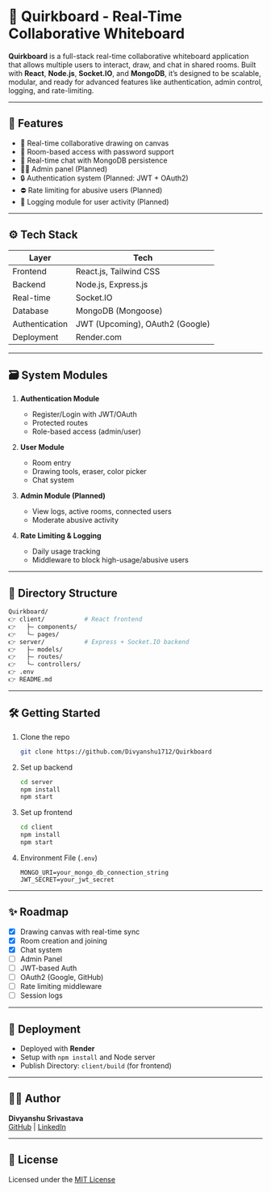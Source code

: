 # 🧠 Quirkboard - Real-Time Collaborative Whiteboard

**Quirkboard** is a full-stack real-time collaborative whiteboard application that allows multiple users to interact, draw, and chat in shared rooms. Built with **React**, **Node.js**, **Socket.IO**, and **MongoDB**, it’s designed to be scalable, modular, and ready for advanced features like authentication, admin control, logging, and rate-limiting.

---

## 🔧 Features

- 🎨 Real-time collaborative drawing on canvas
- 🔐 Room-based access with password support
- 💬 Real-time chat with MongoDB persistence
- 👨‍💼 Admin panel (Planned)
- 🔒 Authentication system (Planned: JWT + OAuth2)
- ⛔ Rate limiting for abusive users (Planned)
- 📜 Logging module for user activity (Planned)

---

## ⚙️ Tech Stack

| Layer        | Tech                                  |
|--------------|----------------------------------------|
| Frontend     | React.js, Tailwind CSS                 |
| Backend      | Node.js, Express.js                    |
| Real-time    | Socket.IO                              |
| Database     | MongoDB (Mongoose)                     |
| Authentication | JWT (Upcoming), OAuth2 (Google)    |
| Deployment   | Render.com                             |

---

## 🗃️ System Modules

1. **Authentication Module**  
   - Register/Login with JWT/OAuth
   - Protected routes
   - Role-based access (admin/user)

2. **User Module**  
   - Room entry
   - Drawing tools, eraser, color picker
   - Chat system

3. **Admin Module (Planned)**  
   - View logs, active rooms, connected users
   - Moderate abusive activity

4. **Rate Limiting & Logging**  
   - Daily usage tracking
   - Middleware to block high-usage/abusive users

---

## 📁 Directory Structure

```bash
Quirkboard/
👉 client/           # React frontend
👉   ├— components/
👉   └— pages/
👉 server/           # Express + Socket.IO backend
👉   ├— models/
👉   ├— routes/
👉   └— controllers/
👉 .env
👉 README.md
```

---

## 🛠️ Getting Started

1. Clone the repo  
   ```bash
   git clone https://github.com/Divyanshu1712/Quirkboard
   ```

2. Set up backend  
   ```bash
   cd server
   npm install
   npm start
   ```

3. Set up frontend  
   ```bash
   cd client
   npm install
   npm start
   ```

4. Environment File (`.env`)
   ```env
   MONGO_URI=your_mongo_db_connection_string
   JWT_SECRET=your_jwt_secret
   ```

---

## ✨ Roadmap

- [x] Drawing canvas with real-time sync
- [x] Room creation and joining
- [x] Chat system
- [ ] Admin Panel
- [ ] JWT-based Auth
- [ ] OAuth2 (Google, GitHub)
- [ ] Rate limiting middleware
- [ ] Session logs

---

## 📌 Deployment

- Deployed with **Render**
- Setup with `npm install` and Node server
- Publish Directory: `client/build` (for frontend)

---

## 👨‍💼 Author

**Divyanshu Srivastava**  
[GitHub](https://github.com/Divyanshu1712) | [LinkedIn](https://www.linkedin.com/in/divyanshu1712)

---

## 📃 License

Licensed under the [MIT License](LICENSE)
